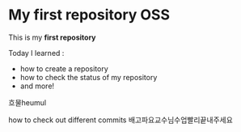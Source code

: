 # My first repository OSS

This is my **first repository**

Today I learned :
* how to create a repository
* how to check the status of my repository
* and more!

흐물heumul

how to check out different commits
배고파요교수님수업빨리끝내주세요
